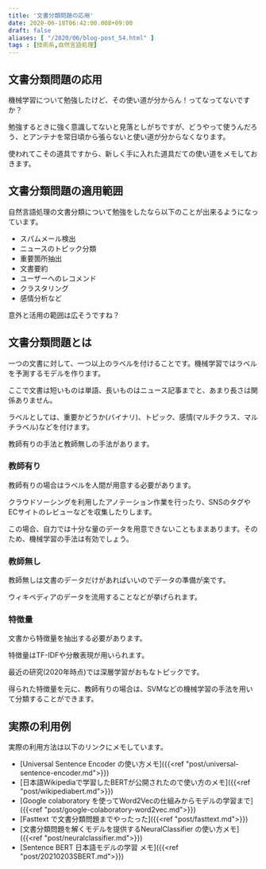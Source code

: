 ```yaml
---
title: '文書分類問題の応用'
date: 2020-06-18T06:42:00.008+09:00
draft: false
aliases: [ "/2020/06/blog-post_54.html" ]
tags : [技術系,自然言語処理]
---
```

## 文書分類問題の応用[](#文書分類問題の応用 "文書分類問題の応用")


機械学習について勉強したけど、その使い道が分からん！ってなってないですか？

勉強するときに強く意識してないと見落としがちですが、どうやって使うんだろう、とアンテナを常日頃から張らないと使い道が分からなくなります。

使われてこその道具ですから、新しく手に入れた道具だての使い道をメモしておきます。


## 文書分類問題の適用範囲[](#文書分類問題の適用範囲 "文書分類問題の適用範囲")


自然言語処理の文書分類について勉強をしたなら以下のことが出来るようになっています。

*   スパムメール検出
*   ニュースのトピック分類
*   重要箇所抽出
*   文書要約
*   ユーザーへのレコメンド
*   クラスタリング
*   感情分析など

意外と活用の範囲は広そうですね？

## 文書分類問題とは[](#文書分類問題とは "文書分類問題とは")


一つの文書に対して、一つ以上のラベルを付けることです。機械学習ではラベルを予測するモデルを作ります。

ここで文書は短いものは単語、長いものはニュース記事までと、あまり長さは関係ありません。

ラベルとしては、重要かどうか(バイナリ)、トピック、感情(マルチクラス、マルチラベル)などを付けます。

教師有りの手法と教師無しの手法があります。

### 教師有り[](#教師有り "教師有り")

教師有りの場合はラベルを人間が用意する必要があります。

クラウドソーシングを利用したアノテーション作業を行ったり、SNSのタグやECサイトのレビューなどを収集したりします。

この場合、自力では十分な量のデータを用意できないこともままあります。そのため、機械学習の手法は有効でしょう。

### 教師無し[](#教師無し "教師無し")

教師無しは文書のデータだけがあればいいのでデータの準備が楽です。

ウィキペディアのデータを流用することなどが挙げられます。

### 特徴量[](#特徴量 "特徴量")

文書から特徴量を抽出する必要があります。

特徴量はTF-IDFや分散表現が用いられます。

最近の研究(2020年時点)では深層学習がおもなトピックです。

得られた特徴量を元に、教師有りの場合は、SVMなどの機械学習の手法を用いて分類することができます。

## 実際の利用例[](#実際の利用例 "実際の利用例")


実際の利用方法は以下のリンクにメモしています。

- [Universal Sentence Encoder の使い方メモ]({{<ref "post/universal-sentence-encoder.md">}})
- [日本語Wikipediaで学習したBERTが公開されたので使い方のメモ]({{<ref "post/wikipediabert.md">}})
- [Google colaboratory を使ってWord2Vecの仕組みからモデルの学習まで]({{<ref "post/google-colaboratory-word2vec.md">}})
- [Fasttext で文書分類問題までやったった]({{<ref "post/fasttext.md">}})
- [文書分類問題を解くモデルを提供するNeuralClassifier の使い方メモ]({{<ref "post/neuralclassifier.md">}})
- [Sentence BERT 日本語モデルの学習 メモ]({{<ref "post/20210203SBERT.md">}})
